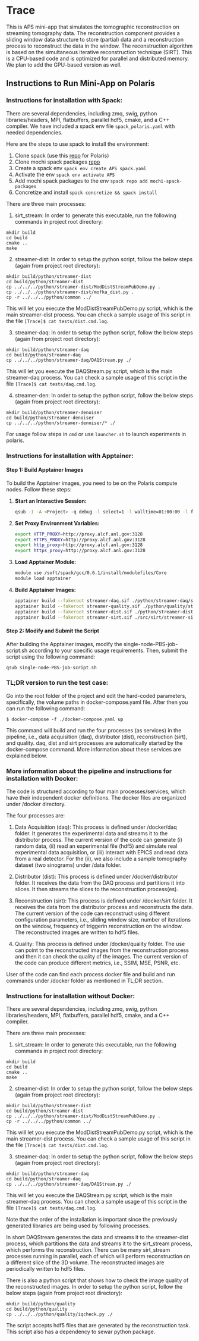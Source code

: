 # Trace

This is APS mini-app that simulates the tomographic reconstruction on streaming tomography data. The reconstruction component provides a sliding window data structure to store (partial) data and a reconstruction process to reconstruct the data in the window. The reconstruction algorithm is based on the simultaneous iterative reconstruction technique (SIRT). This is a CPU-based code and is optimized for parallel and distributed memory. We plan to add the GPU-based version as well.

## Instructions to Run Mini-App on Polaris

### Instructions for installation with Spack:

There are several dependencies, including zmq, swig, python libraries/headers, MPI, flatbuffers, parallel hdf5, cmake, and a C++ compiler.
We have included a spack env file `spack_polaris.yaml` with needed dependencies.

Here are the steps to use spack to install the environment:
1. Clone spack (use this [repo](https://github.com/GueroudjiAmal/spack) for Polaris)
2. Clone mochi spack packages [repo](https://github.com/mochi-hpc/mochi-spack-packages.git)
3. Create a spack env `spack env create APS spack.yaml`
4. Activate the env `spack env activate APS`
5. Add mochi spack packages to the env `spack repo add mochi-spack-packages`
6. Concretize and install `spack concretize && spack install`

There are three main processes:
1. sirt_stream: In order to generate this executable, run the following commands in project root directory:
```
mkdir build
cd build
cmake ..
make
```
2. streamer-dist: In order to setup the python script, follow the below steps (again from project root directory):
```
mkdir build/python/streamer-dist
cd build/python/streamer-dist
cp ../../../python/streamer-dist/ModDistStreamPubDemo.py .
cp ../../../python/streamer-dist/mofka_dist.py .
cp -r ../../../python/common ../
```
This will let you execute the ModDistStreamPubDemo.py script, which is the main streamer-dist process. You can check a sample usage of this script in the file ``` [Trace]$ cat tests/dist.cmd.log ```.

3. streamer-daq: In order to setup the python script, follow the below steps (again from project root directory):
```
mkdir build/python/streamer-daq
cd build/python/streamer-daq
cp ../../../python/streamer-daq/DAQStream.py ./
```
This will let you execute the DAQStream.py script, which is the main streamer-daq process. You can check a sample usage of this script in the file ``` [Trace]$ cat tests/daq.cmd.log ```.

4. streamer-den: In order to setup the python script, follow the below steps (again from project root directory):
```
mkdir build/python/streamer-denoiser
cd build/python/streamer-denoiser
cp ../../../python/streamer-denoiser/* ./

```
For usage follow steps in `cmd` or use `launcher.sh` to launch experiments in polaris.

### Instructions for installation with Apptainer:
#### Step 1: Build Apptainer Images

To build the Apptainer images, you need to be on the Polaris compute nodes. Follow these steps:

1. **Start an Interactive Session:**
   ```bash
   qsub -I -A <Project> -q debug -l select=1 -l walltime=01:00:00 -l filesystems=home:eagle -l singularity_fakeroot=true

2. **Set Proxy Environment Variables:**
   ```bash
   export HTTP_PROXY=http://proxy.alcf.anl.gov:3128
   export HTTPS_PROXY=http://proxy.alcf.anl.gov:3128
   export http_proxy=http://proxy.alcf.anl.gov:3128
   export https_proxy=http://proxy.alcf.anl.gov:3128
3. **Load Apptainer Module:**
   ```bash
   module use /soft/spack/gcc/0.6.1/install/modulefiles/Core
   module load apptainer
4. **Build Apptainer Images:**
   ```bash
   apptainer build --fakeroot streamer-daq.sif ./python/streamer-daq/streamer-daq.def
   apptainer build --fakeroot streamer-quality.sif ./python/quality/streamer-quality.def
   apptainer build --fakeroot streamer-dist.sif ./python/streamer-dist/streamer-dist.def
   apptainer build --fakeroot streamer-sirt.sif ./src/sirt/streamer-sirt.def

#### Step 2: Modify and Submit the Script
After building the Apptainer images, modify the single-node-PBS-job-script.sh according to your specific usage requirements. Then, submit the script using the following command:
```bash
qsub single-node-PBS-job-script.sh
```

### TL;DR version to run the test case:

Go into the root folder of the project and edit the hard-coded parameters, specifically, the volume paths in docker-compose.yaml file. After then you can run the following command:
```
$ docker-compose -f ./docker-compose.yaml up
```
This command will build and run the four processes (as services) in the pipeline, i.e., data acquisition (daq), distributor (dist), reconstruction (sirt), and quality. daq, dist and sirt processes are automatically started by the docker-compose command. More information about these services are explained below.

### More information about the pipeline and instructions for installation with Docker:

The code is structured according to four main processes/services, which have their independent docker definitions. The docker files are organized under /docker directory.

The four processes are:
1. Data Acquisition (daq): This process is defined under /docker/daq folder. It generates the experimental data and streams it to the distributor process. The current version of the code can generate (i) random data, (ii) read an experimental file (hdf5) and simulate real experimental data acquisition, or (iii) interact with EPICS and read data from a real detector. For the (ii), we also include a sample tomography dataset (two sinograms) under /data folder.

2. Distributor (dist): This process is defined under /docker/distributor folder. It receives the data from the DAQ process and partitions it into slices. It then streams the slices to the reconstruction process(es).

3. Reconstruction (sirt): This process is defined under /docker/sirt folder. It receives the data from the distributor process and reconstructs the data. The current version of the code can reconstruct using different configuration parameters, i.e., sliding window size, number of iterations on the window, frequency of triggerin reconstruction on the window. The reconstructed images are written to hdf5 files.

4. Quality: This process is defined under /docker/quality folder. The use can point to the reconstructed images from the reconstruction process and then it can check the quality of the images. The current version of the code can produce different metrics, i.e., SSIM, MSE, PSNR, etc.

User of the code can find each process docker file and build and run commands under /docker folder as mentioned in TL;DR section.

### Instructions for installation without Docker:

There are several dependencies, including zmq, swig, python libraries/headers, MPI, flatbuffers, parallel hdf5, cmake, and a C++ compiler.

There are three main processes:
1. sirt_stream: In order to generate this executable, run the following commands in project root directory:
```
mkdir build
cd build
cmake ..
make
```
2. streamer-dist: In order to setup the python script, follow the below steps (again from project root directory):
```
mkdir build/python/streamer-dist
cd build/python/streamer-dist
cp ../../../python/streamer-dist/ModDistStreamPubDemo.py .
cp -r ../../../python/common ../
```
This will let you execute the ModDistStreamPubDemo.py script, which is the main streamer-dist process. You can check a sample usage of this script in the file ``` [Trace]$ cat tests/dist.cmd.log ```.

3. streamer-daq: In order to setup the python script, follow the below steps (again from project root directory):
```
mkdir build/python/streamer-daq
cd build/python/streamer-daq
cp ../../../python/streamer-daq/DAQStream.py ./
```
This will let you execute the DAQStream.py script, which is the main streamer-daq process. You can check a sample usage of this script in the file ``` [Trace]$ cat tests/daq.cmd.log ```.

Note that the order of the installation is important since the previously generated libraries are being used by following processes.

In short DAQStream generates the data and streams it to the streamer-dist process, which partitions the data and streams it to the sirt_stream process, which performs the reconstruction. There can be many sirt_stream processes running in parallel, each of which will perform reconstruction on a different slice of the 3D volume. The reconstructed images are periodically written to hdf5 files.

There is also a python script that shows how to check the image quality of the reconstructed images. In order to setup the python script, follow the below steps (again from project root directory):
```
mkdir build/python/quality
cd build/python/quality
cp ../../../python/quality/iqcheck.py ./
```
The script accepts hdf5 files that are generated by the reconstruction task. This script also has a dependency to sewar python package.
